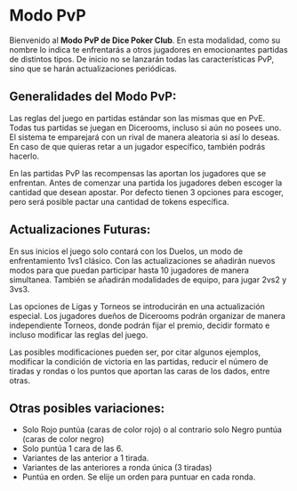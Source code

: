 # Modo PvP

Bienvenido al **Modo PvP de Dice Poker Club**. En esta modalidad, como su nombre lo indica te enfrentarás a otros jugadores en emocionantes partidas de distintos tipos. De inicio no se lanzarán todas las características PvP, sino que se harán actualizaciones periódicas. 

## Generalidades del Modo PvP:

Las reglas del juego en partidas estándar son las mismas que en PvE. Todas tus partidas se juegan en Dicerooms, incluso si aún no posees uno. El sistema te emparejará con un rival de manera aleatoria si así lo deseas. En caso de que quieras retar a un jugador específico, también podrás hacerlo.

En las partidas PvP las recompensas las aportan los jugadores que se enfrentan. Antes de comenzar una partida los jugadores deben escoger la cantidad que desean apostar. Por defecto tienen 3 opciones para escoger, pero será posible pactar una cantidad de tokens específica.

## Actualizaciones Futuras:

En sus inicios el juego solo contará con los Duelos, un modo de enfrentamiento 1vs1 clásico. Con las actualizaciones se añadirán nuevos modos para que puedan participar hasta 10 jugadores de manera simultanea. También se añadirán modalidades de equipo, para jugar 2vs2 y 3vs3.

Las opciones de Ligas y Torneos se introducirán en una actualización especial. Los jugadores dueños de Dicerooms podrán organizar de manera independiente Torneos, donde podrán fijar el premio, decidir formato e incluso modificar las reglas del juego.

Las posibles modificaciones pueden ser, por citar algunos ejemplos, modificar la condición de victoria en las partidas, reducir el número de tiradas y rondas o los puntos que aportan las caras de los dados, entre otras.

## Otras posibles variaciones:

- Solo Rojo puntúa (caras de color rojo) o al contrario solo Negro puntúa (caras de color negro)
- Solo puntúa 1 cara de las 6.
- Variantes de las anterior a 1 tirada.
- Variantes de las anteriores a ronda única (3 tiradas)
- Puntúa en orden. Se elije un orden para puntuar en cada ronda.